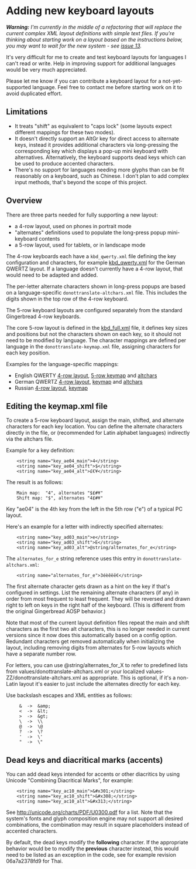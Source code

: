 # Adding new keyboard layouts #

_**Warning:** I'm currently in the middle of a refactoring that will replace the current complex XML layout definitions with simple text files. If you're thinking about starting work on a layout based on the instructions below, you may want to wait for the new system - see [issue 13](https://code.google.com/p/hackerskeyboard/issues/detail?id=13)._

It's very difficult for me to create and test keyboard layouts for languages I can't read or write. Help in improving support for additional languages would be very much appreciated.

Please let me know if you can contribute a keyboard layout for a not-yet-supported language. Feel free to contact me before starting work on it to avoid duplicated effort.



## Limitations ##

  * It treats "shift" as equivalent to "caps lock" (some layouts expect different mappings for these two modes).
  * It doesn't directly support an AltGr key for direct access to alternate keys, instead it provides additional characters via long-pressing the corresponding key which displays a pop-up mini keyboard with alternatives. Alternatively, the keyboard supports dead keys which can be used to produce accented characters.
  * There's no support for languages needing more glyphs than can be fit reasonably on a keyboard, such as Chinese. I don't plan to add complex input methods, that's beyond the scope of this project.

## Overview ##

There are three parts needed for fully supporting a new layout:
  * a 4-row layout, used on phones in portrait mode
  * "alternates" definitions used to populate the long-press popup mini-keyboard contents
  * a 5-row layout, used for tablets, or in landscape mode

The 4-row keyboards each have a `kbd_qwerty.xml` file defining the key configuration and characters, for example [kbd\_qwerty.xml](http://code.google.com/p/hackerskeyboard/source/browse/java/res/xml-de/kbd_qwerty.xml) for the German QWERTZ layout. If a language doesn't currently have a 4-row layout, that would need to be adapted and added.

The per-letter alternate characters shown in long-press popups are based on a language-specific `donottranslate-altchars.xml` file. This includes the digits shown in the top row of the 4-row keyboard.

The 5-row keyboard layouts are configured separately from the standard Gingerbread 4-row keyboards.

The core 5-row layout is defined in the [kbd\_full.xml](http://code.google.com/p/hackerskeyboard/source/browse/java/res/xml/kbd_full.xml) file, it defines key sizes and positions but not the characters shown on each key, so it should not need to be modified by language. The character mappings are defined per language in the `donottranslate-keymap.xml` file, assigning characters for each key position.

Examples for the language-specific mappings:
  * English QWERTY [4-row layout](http://code.google.com/p/hackerskeyboard/source/browse/java/res/xml/kbd_qwerty.xml), [5-row keymap](http://code.google.com/p/hackerskeyboard/source/browse/java/res/values/donottranslate-keymap.xml) and [altchars](http://code.google.com/p/hackerskeyboard/source/browse/java/res/values/donottranslate-altchars.xml)
  * German QWERTZ [4-row layout](http://code.google.com/p/hackerskeyboard/source/browse/java/res/xml-de/kbd_qwerty.xml), [keymap](http://code.google.com/p/hackerskeyboard/source/browse/java/res/values-de/donottranslate-keymap.xml) and [altchars](http://code.google.com/p/hackerskeyboard/source/browse/java/res/values-de/donottranslate-altchars.xml)
  * Russian [4-row layout](http://code.google.com/p/hackerskeyboard/source/browse/java/res/xml-ru/kbd_qwerty.xml), [keymap](http://code.google.com/p/hackerskeyboard/source/browse/java/res/values-ru/donottranslate-keymap.xml)

## Editing the keymap.xml file ##

To create a 5-row keyboard layout, assign the main, shifted, and alternate characters for each key location. You can define the alternate characters directly in the file, or (recommended for Latin alphabet languages) indirectly via the altchars file.

Example for a key definition:
```
    <string name="key_ae04_main">4</string>
    <string name="key_ae04_shift">$</string>
    <string name="key_ae04_alt">£€¥</string>
```

The result is as follows:
```
    Main map:  "4", alternates "$£#¥"
    Shift map: "$", alternates "4£#¥"
```

Key "ae04" is the 4th key from the left in the 5th row ("e") of a typical PC layout.

Here's an example for a letter with indirectly specified alternates:

```
    <string name="key_ad03_main">e</string>
    <string name="key_ad03_shift">E</string>
    <string name="key_ad03_alt">@string/alternates_for_e</string>
```

The `alternates_for_e` string reference uses this entry in `donottranslate-altchars.xml`:
```
    <string name="alternates_for_e">3éèêëē€</string>
```

The first alternate character gets drawn as a hint on the key if that's configured in settings. List the remaining alternate characters (if any) in order from most frequent to least frequent. They will be reversed and drawn right to left on keys in the right half of the keyboard. (This is different from the original Gingerbread AOSP behavior.)

Note that most of the current layout definition files repeat the main and shift characters as the first two alt characters, this is no longer needed in current versions since it now does this automatically based on a config option. Redundant characters get removed automatically when initializing the layout, including removing digits from alternates for 5-row layouts which have a separate number row.

For letters, you can use @string/alternates\_for\_X to refer to predefined lists from values/donottranslate-altchars.xml or your localized values-ZZ/donottranslate-altchars.xml as appropriate. This is optional, if it's a non-Latin layout it's easier to just include the alternates directly for each key.

Use backslash escapes and XML entities as follows:
```
     &  ->  &amp;
     <  ->  &lt;
     >  ->  &gt;
     \  ->  \\
     @  ->  \@
     ?  ->  \?
     '  ->  \'
     "  ->  \"
```

## Dead keys and diacritical marks (accents) ##

You can add dead keys intended for accents or other diacritics by using Unicode "Combining Diacritical Marks", for example:

```
    <string name="key_ac10_main">&#x301;</string>
    <string name="key_ac10_shift">&#x308;</string>
    <string name="key_ac10_alt">&#x313;</string>
```

See http://unicode.org/charts/PDF/U0300.pdf for a list. Note that the system's fonts and glyph composition engine may not support all desired combinations, the combination may result in square placeholders instead of accented characters.

By default, the dead keys modify the **following** character. If the appropriate behavior would be to modify the **previous** character instead, this would need to be listed as an exception in the code, see for example revision 06a7a2378fd9 for Thai.